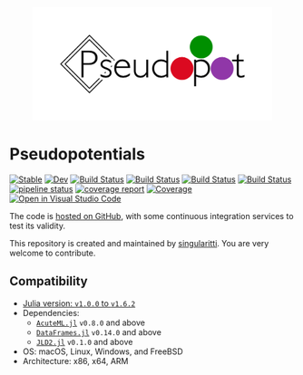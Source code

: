 <div align="center">
  <img src="./docs/src/assets/logo.png" height="200"><br>
</div>

# Pseudopotentials

[![Stable](https://img.shields.io/badge/docs-stable-blue.svg)](https://MineralsCloud.github.io/Pseudopotentials.jl/stable)
[![Dev](https://img.shields.io/badge/docs-dev-blue.svg)](https://MineralsCloud.github.io/Pseudopotentials.jl/dev)
[![Build Status](https://github.com/MineralsCloud/Pseudopotentials.jl/workflows/CI/badge.svg)](https://github.com/MineralsCloud/Pseudopotentials.jl/actions)
[![Build Status](https://ci.appveyor.com/api/projects/status/github/MineralsCloud/Pseudopotentials.jl?svg=true)](https://ci.appveyor.com/project/singularitti/Pseudopotentials-jl)
[![Build Status](https://cloud.drone.io/api/badges/MineralsCloud/Pseudopotentials.jl/status.svg)](https://cloud.drone.io/MineralsCloud/Pseudopotentials.jl)
[![Build Status](https://api.cirrus-ci.com/github/MineralsCloud/Pseudopotentials.jl.svg)](https://cirrus-ci.com/github/MineralsCloud/Pseudopotentials.jl)
[![pipeline status](https://gitlab.com/singularitti/Pseudopotentials.jl/badges/master/pipeline.svg)](https://gitlab.com/singularitti/Pseudopotentials.jl/-/pipelines)
[![coverage report](https://gitlab.com/singularitti/Pseudopotentials.jl/badges/master/coverage.svg)](https://gitlab.com/singularitti/Pseudopotentials.jl/-/jobs)
[![Coverage](https://codecov.io/gh/MineralsCloud/Pseudopotentials.jl/branch/master/graph/badge.svg)](https://codecov.io/gh/MineralsCloud/Pseudopotentials.jl)
[![Open in Visual Studio Code](https://open.vscode.dev/badges/open-in-vscode.svg)](https://open.vscode.dev/organization/repository)

The code is
[hosted on GitHub](https://github.com/MineralsCloud/Pseudopotentials.jl), with
some continuous integration services to test its validity.

This repository is created and maintained by
[singularitti](https://github.com/singularitti). You are very welcome to
contribute.

## Compatibility

- [Julia version: `v1.0.0` to `v1.6.2`](https://julialang.org/downloads/)
- Dependencies:
  - [`AcuteML.jl`](https://github.com/aminya/AcuteML.jl) `v0.8.0` and above
  - [`DataFrames.jl`](https://github.com/JuliaData/DataFrames.jl) `v0.14.0` and
    above
  - [`JLD2.jl`](https://github.com/JuliaIO/JLD2.jl) `v0.1.0` and above
- OS: macOS, Linux, Windows, and FreeBSD
- Architecture: x86, x64, ARM
